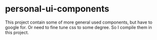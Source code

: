 # personal-ui-components
This project contain some of more general used components, but have to google for. Or need to fine tune css to some degree. So I compile them in this project.
